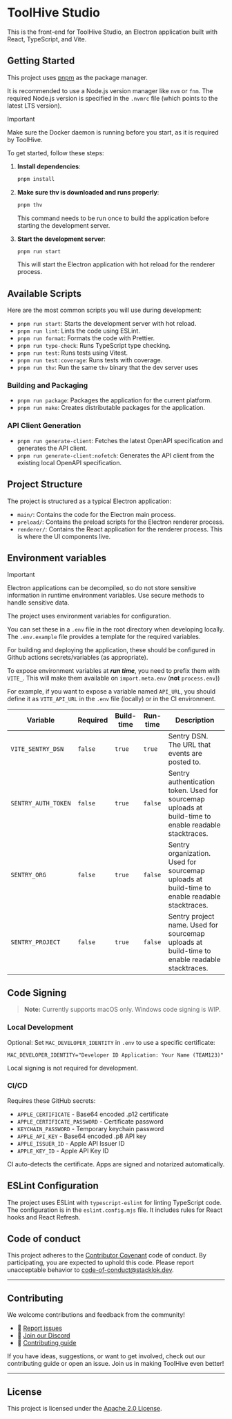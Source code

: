 # ToolHive Studio

This is the front-end for ToolHive Studio, an Electron application built with React, TypeScript, and Vite.

## Getting Started

This project uses [pnpm](https://pnpm.io/) as the package manager.

It is recommended to use a Node.js version manager like `nvm` or `fnm`. The required Node.js version is specified in the `.nvmrc` file (which points to the latest LTS version).

> [!IMPORTANT]
> Make sure the Docker daemon is running before you start, as it is required by ToolHive.

To get started, follow these steps:

1.  **Install dependencies**:
    ```bash
    pnpm install
    ```
2.  **Make sure thv is downloaded and runs properly**:

    ```bash
    pnpm thv
    ```

    This command needs to be run once to build the application before starting the development server.

3.  **Start the development server**:
    ```bash
    pnpm run start
    ```
    This will start the Electron application with hot reload for the renderer process.

## Available Scripts

Here are the most common scripts you will use during development:

- `pnpm run start`: Starts the development server with hot reload.
- `pnpm run lint`: Lints the code using ESLint.
- `pnpm run format`: Formats the code with Prettier.
- `pnpm run type-check`: Runs TypeScript type checking.
- `pnpm run test`: Runs tests using Vitest.
- `pnpm run test:coverage`: Runs tests with coverage.
- `pnpm run thv`: Run the same `thv` binary that the dev server uses

### Building and Packaging

- `pnpm run package`: Packages the application for the current platform.
- `pnpm run make`: Creates distributable packages for the application.

### API Client Generation

- `pnpm run generate-client`: Fetches the latest OpenAPI specification and generates the API client.
- `pnpm run generate-client:nofetch`: Generates the API client from the existing local OpenAPI specification.

## Project Structure

The project is structured as a typical Electron application:

- `main/`: Contains the code for the Electron main process.
- `preload/`: Contains the preload scripts for the Electron renderer process.
- `renderer/`: Contains the React application for the renderer process. This is where the UI components live.

## Environment variables

> [!IMPORTANT]  
> Electron applications can be decompiled, so do not store sensitive information
> in runtime environment variables. Use secure methods to handle sensitive data.

The project uses environment variables for configuration.

You can set these in a `.env` file in the root directory when developing
locally. The `.env.example` file provides a template for the required variables.

For building and deploying the application, these should be configured in Github
actions secrets/variables (as appropriate).

To expose environment variables at _**run time**_, you need to prefix them with
`VITE_`. This will make them available on `import.meta.env` (**not** `process.env`))

For example, if you want to expose a variable named `API_URL`, you
should define it as `VITE_API_URL` in the `.env` file (locally) or in the CI
environment.

| Variable            | Required | Build-time | Run-time | Description                                                                                           |
| ------------------- | -------- | ---------- | -------- | ----------------------------------------------------------------------------------------------------- |
| `VITE_SENTRY_DSN`   | `false`  | `true`     | `true`   | Sentry DSN. The URL that events are posted to.                                                        |
| `SENTRY_AUTH_TOKEN` | `false`  | `true`     | `false`  | Sentry authentication token. Used for sourcemap uploads at build-time to enable readable stacktraces. |
| `SENTRY_ORG`        | `false`  | `true`     | `false`  | Sentry organization. Used for sourcemap uploads at build-time to enable readable stacktraces.         |
| `SENTRY_PROJECT`    | `false`  | `true`     | `false`  | Sentry project name. Used for sourcemap uploads at build-time to enable readable stacktraces.         |

## Code Signing

> **Note:** Currently supports macOS only. Windows code signing is WIP.

### Local Development

Optional: Set `MAC_DEVELOPER_IDENTITY` in `.env` to use a specific certificate:

```
MAC_DEVELOPER_IDENTITY="Developer ID Application: Your Name (TEAM123)"
```

Local signing is not required for development.

### CI/CD

Requires these GitHub secrets:

- `APPLE_CERTIFICATE` - Base64 encoded .p12 certificate
- `APPLE_CERTIFICATE_PASSWORD` - Certificate password
- `KEYCHAIN_PASSWORD` - Temporary keychain password
- `APPLE_API_KEY` - Base64 encoded .p8 API key
- `APPLE_ISSUER_ID` - Apple API Issuer ID
- `APPLE_KEY_ID` - Apple API Key ID

CI auto-detects the certificate. Apps are signed and notarized automatically.

## ESLint Configuration

The project uses ESLint with `typescript-eslint` for linting TypeScript code. The configuration is in the `eslint.config.mjs` file. It includes rules for React hooks and React Refresh.

## Code of conduct

This project adheres to the
[Contributor Covenant](./CODE_OF_CONDUCT.md)
code of conduct. By participating, you are expected to uphold this code. Please
report unacceptable behavior to
[code-of-conduct@stacklok.dev](mailto:code-of-conduct@stacklok.dev).

---

## Contributing

We welcome contributions and feedback from the community!

- 🐛 [Report issues](https://github.com/StacklokLabs/toolhive-studio/issues)
- 💬 [Join our Discord](https://discord.gg/stacklok)
- 🤝 [Contributing guide](./CONTRIBUTING.md)

If you have ideas, suggestions, or want to get involved, check out our
contributing guide or open an issue. Join us in making ToolHive even better!

---

## License

This project is licensed under the [Apache 2.0 License](./LICENSE).
